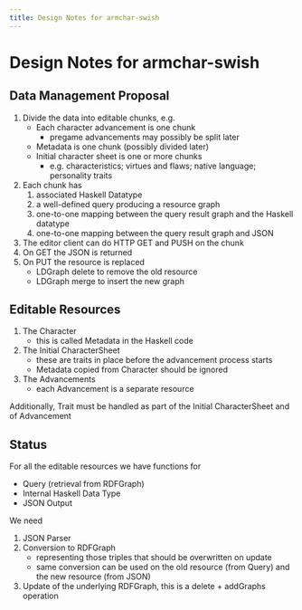 ```yaml
---
title: Design Notes for armchar-swish
---
```


# Design Notes for armchar-swish

## Data Management Proposal

1.  Divide the data into editable chunks, e.g.
    - Each character advancement is one chunk
        - pregame advancements may possibly be split later
    - Metadata is one chunk (possibly divided later)
    - Initial character sheet is one or more chunks
        - e.g. characteristics; virtues and flaws; native language; personality traits
2.  Each chunk has 
    1. associated Haskell Datatype
    2. a well-defined query producing a resource graph
    3. one-to-one mapping between the query result graph and the Haskell datatype
    3. one-to-one mapping between the query result graph and JSON
3.  The editor client can do HTTP GET and PUSH on the chunk
4.  On GET the JSON is returned
5.  On PUT the resource is replaced
    - LDGraph delete to remove the old resource
    - LDGraph merge to insert the new graph

## Editable Resources

1.  The Character
    - this is called Metadata in the Haskell code
2.  The Initial CharacterSheet
    - these are traits in place before the advancement process starts
    - Metadata copied from Character should be ignored
3.  The Advancements
    - each Advancement is a separate resource

Additionally, Trait must be handled as part of the Initial CharacterSheet
and of Advancement

## Status

For all the editable resources we have functions for

- Query (retrieval from RDFGraph)
- Internal Haskell Data Type
- JSON Output

We need

1.  JSON Parser
2.  Conversion to RDFGraph 
    - representing those triples that should be overwritten on update
    - same conversion can be used on the old resource (from Query)
      and the new resource (from JSON)
3.  Update of the underlying RDFGraph, this is a delete + addGraphs operation
